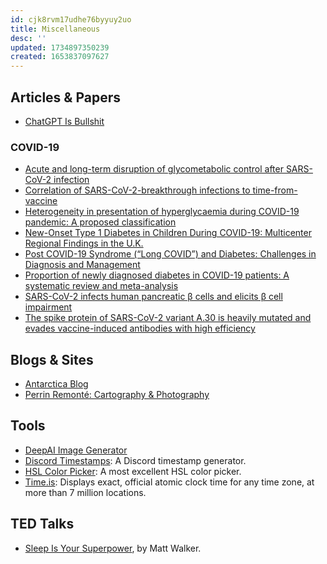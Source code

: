 ```yaml
---
id: cjk8rvm17udhe76byyuy2uo
title: Miscellaneous
desc: ''
updated: 1734897350239
created: 1653837097627
---
```


## Articles & Papers

- [ChatGPT Is Bullshit](https://link.springer.com/article/10.1007/s10676-024-09775-5)

### COVID-19

- [Acute and long-term disruption of glycometabolic control after SARS-CoV-2 infection](https://www.nature.com/articles/s42255-021-00407-6)
- [Correlation of SARS-CoV-2-breakthrough infections to time-from-vaccine](https://www.nature.com/articles/s41467-021-26672-3)
- [Heterogeneity in presentation of hyperglycaemia during COVID-19 pandemic: A proposed classification](https://www.ncbi.nlm.nih.gov/pmc/articles/PMC7847699/)
- [New-Onset Type 1 Diabetes in Children During COVID-19: Multicenter Regional Findings in the U.K.](https://diabetesjournals.org/care/article/43/11/e170/35903/New-Onset-Type-1-Diabetes-in-Children-During-COVID)
- [Post COVID-19 Syndrome (“Long COVID”) and Diabetes: Challenges in Diagnosis and Management](https://www.ncbi.nlm.nih.gov/pmc/articles/PMC8317446/)
- [Proportion of newly diagnosed diabetes in COVID-19 patients: A systematic review and meta-analysis](https://dom-pubs.onlinelibrary.wiley.com/doi/10.1111/dom.14269)
- [SARS-CoV-2 infects human pancreatic β cells and elicits β cell impairment](https://www.cell.com/cell-metabolism/fulltext/S1550-4131(21)00230-8)
- [The spike protein of SARS-CoV-2 variant A.30 is heavily mutated and evades vaccine-induced antibodies with high efficiency](https://www.nature.com/articles/s41423-021-00779-5)

## Blogs & Sites

- [Antarctica Blog](https://brr.fyi/)
- [Perrin Remonté: Cartography & Photography](https://www.perrinremonte.com/fraccueil-1)

## Tools

- [DeepAI Image Generator](https://deepai.org/machine-learning-model/text2img)
- [Discord Timestamps](https://discordtimestamp.com/): A Discord timestamp generator.
- [HSL Color Picker](https://hslpicker.com): A most excellent HSL color picker.
- [Time.is](https://time.is): Displays exact, official atomic clock time for any time zone, at more than 7 million locations.

## TED Talks

- [Sleep Is Your Superpower](https://www.ted.com/talks/matt_walker_sleep_is_your_superpower), by Matt Walker.
